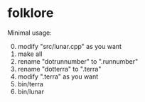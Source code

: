 # folklore

Minimal usage:

0. modify "src/lunar.cpp" as you want
1. make all
2. rename "dotrunnumber" to ".runnumber"
3. rename "dotterra" to ".terra"
4. modify ".terra" as you want
5. bin/terra
6. bin/lunar

